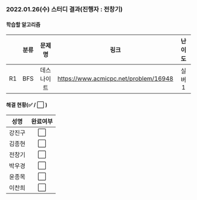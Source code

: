 ### 2022.01.26(수) 스터디 결과(진행자 : 전창기)

#### 학습할 알고리즘

|      | 분류 |   문제명   |                 링크                  | 난이도 |
| :--: | :--: | :--------: | :-----------------------------------: | :----: |
|  R1  | BFS  | 데스나이트 | https://www.acmicpc.net/problem/16948 | 실버1  |

#### 해결 현황(:white_check_mark: / :white_large_square:  )

|  성명  |       완료여부       |
| :----: | :------------------: |
| 강진구 | :white_large_square: |
| 김종현 | :white_large_square: |
| 전창기 | :white_large_square: |
| 박우경 | :white_large_square: |
| 윤종목 | :white_large_square: |
| 이찬희 | :white_large_square: |

